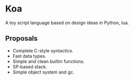 # Koa
A toy script language based on design ideas in Python, lua.
## Proposals
- Complete C-style syntactics.
- Fast data types.
- Simple and clean builtin functions.
- SP-based stack.
- Simple object system and gc.
